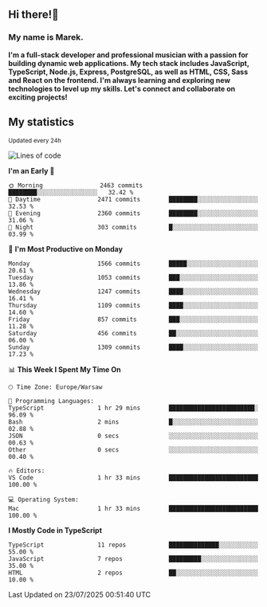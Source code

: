 ## Hi there!👋 ##
### My name is Marek. ###

**I'm a full-stack developer and professional musician with a passion for building dynamic web applications. My tech stack includes JavaScript, TypeScript, Node.js, Express, PostgreSQL, as well as HTML, CSS, Sass and React on the frontend. I'm always learning and exploring new technologies to level up my skills. Let's connect and collaborate on exciting projects!**

## My statistics ##
<sub>Updated every 24h</sub>
<!--START_SECTION:waka-->
![Lines of code](https://img.shields.io/badge/From%20Hello%20World%20I%27ve%20Written-964.2%20thousand%20lines%20of%20code-blue)

**I'm an Early 🐤** 

```text
🌞 Morning                2463 commits        ████████░░░░░░░░░░░░░░░░░   32.42 % 
🌆 Daytime                2471 commits        ████████░░░░░░░░░░░░░░░░░   32.53 % 
🌃 Evening                2360 commits        ████████░░░░░░░░░░░░░░░░░   31.06 % 
🌙 Night                  303 commits         █░░░░░░░░░░░░░░░░░░░░░░░░   03.99 % 
```
📅 **I'm Most Productive on Monday** 

```text
Monday                   1566 commits        █████░░░░░░░░░░░░░░░░░░░░   20.61 % 
Tuesday                  1053 commits        ███░░░░░░░░░░░░░░░░░░░░░░   13.86 % 
Wednesday                1247 commits        ████░░░░░░░░░░░░░░░░░░░░░   16.41 % 
Thursday                 1109 commits        ████░░░░░░░░░░░░░░░░░░░░░   14.60 % 
Friday                   857 commits         ███░░░░░░░░░░░░░░░░░░░░░░   11.28 % 
Saturday                 456 commits         ██░░░░░░░░░░░░░░░░░░░░░░░   06.00 % 
Sunday                   1309 commits        ████░░░░░░░░░░░░░░░░░░░░░   17.23 % 
```


📊 **This Week I Spent My Time On** 

```text
🕑︎ Time Zone: Europe/Warsaw

💬 Programming Languages: 
TypeScript               1 hr 29 mins        ████████████████████████░   96.09 % 
Bash                     2 mins              █░░░░░░░░░░░░░░░░░░░░░░░░   02.88 % 
JSON                     0 secs              ░░░░░░░░░░░░░░░░░░░░░░░░░   00.63 % 
Other                    0 secs              ░░░░░░░░░░░░░░░░░░░░░░░░░   00.40 % 

🔥 Editors: 
VS Code                  1 hr 33 mins        █████████████████████████   100.00 % 

💻 Operating System: 
Mac                      1 hr 33 mins        █████████████████████████   100.00 % 
```

**I Mostly Code in TypeScript** 

```text
TypeScript               11 repos            ██████████████░░░░░░░░░░░   55.00 % 
JavaScript               7 repos             █████████░░░░░░░░░░░░░░░░   35.00 % 
HTML                     2 repos             ██░░░░░░░░░░░░░░░░░░░░░░░   10.00 % 
```




 Last Updated on 23/07/2025 00:51:40 UTC
<!--END_SECTION:waka-->

<!--
**MarekSax/MarekSax** is a ✨ _special_ ✨ repository because its `README.md` (this file) appears on your GitHub profile.

Here are some ideas to get you started:

- 🔭 I’m currently working on ...
- 🌱 I’m currently learning ...
- 👯 I’m looking to collaborate on ...
- 🤔 I’m looking for help with ...
- 💬 Ask me about ...
- 📫 How to reach me: ...
- 😄 Pronouns: ...
- ⚡ Fun fact: ...
-->
